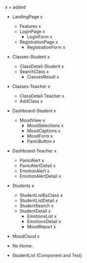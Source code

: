 x = added

- LandingPage x
  - Features x
  - LoginPage x
    - LoginForm x
  - RegistrationPage x
    - RegistrationForm x

- Classes-Student x
	- ClassDetail-Student x
	- SearchClass x
		- ClassesResult x

- Classes-Teacher x
	- ClassDetail-Teacher x
	- AddClass x

- Dashboard-Student x
  - MoodView x
	 - MoodSelections x
	 - MoodCaptions x
	 - MoodForm x
	- PanicButton x

- Dashboard-Teacher x
	- PanicAlert x
	- PanicAlertDetail x
	- EmotionAlert x
	- EmotionAlertDetail x

- Students x
	- StudentListByClass x
	- StudentListDetail x
	- StudentSearch x
	- StudentDetail x
		- EmotionsList x
		- EmotionsDetail x
		- MoodReport x

- MoodCloud x

- No Home:
- StudentList (Component and Test)
